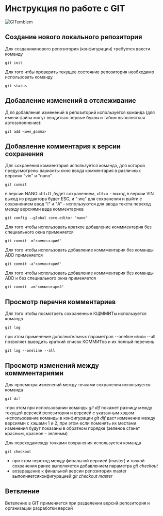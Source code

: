 # **Инструкция по работе с GIT**

![GITemblem](img\git1.jpg)
 
## Создание нового локального репозитория
Для созданияинового репозитория  (конфигурации) требуется ввести команду

    git init

Для того чтбы проверить текущее состояние репозитория необходимо использовать команду

    git status

## Добавление изменений в отслеживание

Д ля добавления изменений в репозиторий используется команда (для имени файла могут вводиться первые буквы и табом выполняться автозаполнение):

    git add <имя_файла>

## Добавление комментария к версии сохранения

Для сохранения комментария используется команда, для которой предусмотрены варианты окно ввода комментария в различных версиях  "vin" и "nano"

    git commit

в версии NANO ctrl+O ,будет сохранением, ctrl+x - выход 
в версии VIN выход из редактора будет ESC, и ":wq" для сохранения и выйти с сохранением 
ввод "I" и "A" - используются для ввода текста
переход между версиями ввда комментариев 

    git config --global core.editor "nano"

Для того чтобы использовать краткое добавление коммментария без специального окна применяется

    git commit -m"комментарий"

Для того чтобы использовать добавление коммментария без команды ADD применяется

    git commit -a"комментарий"

Для того чтобы использовать добавление коммментария без команды ADD и без специального окна применяется

    git commit -am"комментарий"

 ## Просмотр перечня комментариев

 Для того чтобы посмотреть сохраненные КЩММИТы используется командв 

    git log

при этом применение дополнительных параметров --oneline и/или --all позволяет выводить краткий список КОММИТов и их полный перечень

    git log --oneline --all

## Просмотр изменений между коммментариями

Для просмотра изменений между точками сохранения используется команда

    git dif

-при этом при использовании команды *git dif <hash>* покажет разницу между текущей версией репозитория и версией с указанным хэшом
-использование команды в конфигурации *git dif <hash1><hash2>* даст изменение между версиями с хэшами 1 и 2, при этом если поменять их местами изменения будут показаны в обратном порядке (зеленое станет красным, красное - зеленым)

Для переходамежду точками сохранения используется команда 

    git checkout

- при этом переход между финальной версией (master) и точкой сохранения ранее <hash> выполняется добавлением параметра  *git checkout <hash>*
- возвращение к финальной версии репозитория master выполняетсяконфигурацией  *git checkout master*

## Ветвление
  
  Ветвление в GIT применяется при разделении версий репозитория и организации разработки версий